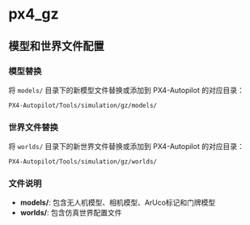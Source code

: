 # px4_gz

## 模型和世界文件配置

### 模型替换
将 `models/` 目录下的新模型文件替换或添加到 PX4-Autopilot 的对应目录：
```
PX4-Autopilot/Tools/simulation/gz/models/
```

### 世界文件替换  
将 `worlds/` 目录下的新世界文件替换或添加到 PX4-Autopilot 的对应目录：
```
PX4-Autopilot/Tools/simulation/gz/worlds/
```

### 文件说明
- **models/**: 包含无人机模型、相机模型、ArUco标记和门牌模型
- **worlds/**: 包含仿真世界配置文件